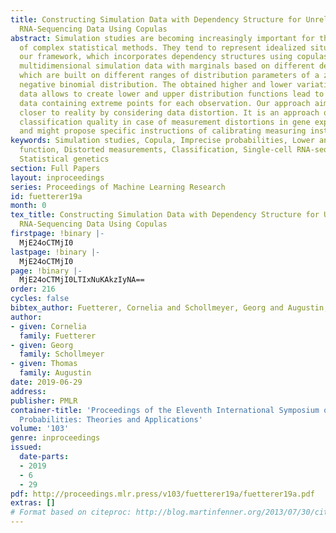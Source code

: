 ```yaml
---
title: Constructing Simulation Data with Dependency Structure for Unreliable Single-Cell
  RNA-Sequencing Data Using Copulas
abstract: Simulation studies are becoming increasingly important for the evaluation
  of complex statistical methods. They tend to represent idealized situations. With
  our framework, which incorporates dependency structures using copulas, we propose
  multidimensional simulation data with marginals based on different degrees of heterogeneity,
  which are built on different ranges of distribution parameters of a zero-inflated
  negative binomial distribution. The obtained higher and lower variation of the simulation
  data allows to create lower and upper distribution functions lead to simulation
  data containing extreme points for each observation. Our approach aims at being
  closer to reality by considering data distortion. It is an approach of examining
  classification quality in case of measurement distortions in gene expression data
  and might propose specific instructions of calibrating measuring instruments.
keywords: Simulation studies, Copula, Imprecise probabilities, Lower and upper distribution
  function, Distorted measurements, Classification, Single-cell RNA-sequencing data,
  Statistical genetics
section: Full Papers
layout: inproceedings
series: Proceedings of Machine Learning Research
id: fuetterer19a
month: 0
tex_title: Constructing Simulation Data with Dependency Structure for Unreliable Single-Cell
  RNA-Sequencing Data Using Copulas
firstpage: !binary |-
  MjE24oCTMjI0
lastpage: !binary |-
  MjE24oCTMjI0
page: !binary |-
  MjE24oCTMjI0LTIxNuKAkzIyNA==
order: 216
cycles: false
bibtex_author: Fuetterer, Cornelia and Schollmeyer, Georg and Augustin, Thomas
author:
- given: Cornelia
  family: Fuetterer
- given: Georg
  family: Schollmeyer
- given: Thomas
  family: Augustin
date: 2019-06-29
address: 
publisher: PMLR
container-title: 'Proceedings of the Eleventh International Symposium on Imprecise
  Probabilities: Theories and Applications'
volume: '103'
genre: inproceedings
issued:
  date-parts:
  - 2019
  - 6
  - 29
pdf: http://proceedings.mlr.press/v103/fuetterer19a/fuetterer19a.pdf
extras: []
# Format based on citeproc: http://blog.martinfenner.org/2013/07/30/citeproc-yaml-for-bibliographies/
---
```

